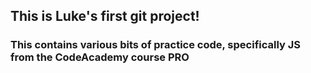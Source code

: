 ## This is Luke's first git project!

### This contains various bits of practice code, specifically JS from the CodeAcademy course PRO
